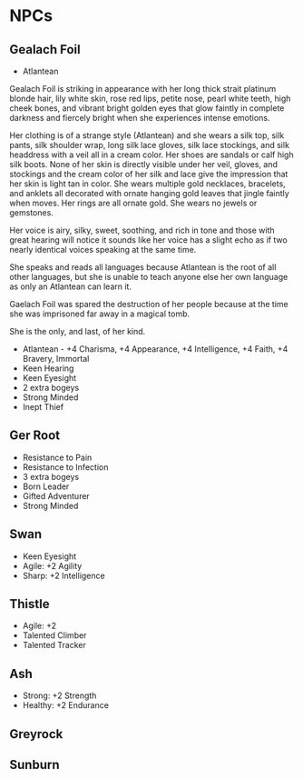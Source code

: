 # NPCs

## Gealach Foil

* Atlantean

Gealach Foil is striking in appearance with her long thick strait platinum blonde hair, lily white skin, rose red lips, petite nose, pearl white teeth, high cheek bones, and vibrant bright golden eyes that glow faintly in complete darkness and fiercely bright when she experiences intense emotions.

Her clothing is of a strange style (Atlantean) and she wears a silk top, silk pants, silk shoulder wrap, long silk lace gloves, silk lace stockings, and silk headdress with a veil all in a cream color. Her shoes are sandals or calf high silk boots.
None of her skin is directly visible under her veil, gloves, and stockings and the cream color of her silk and lace give the impression that her skin is light tan in color.
She wears multiple gold necklaces, bracelets, and anklets all decorated with ornate hanging gold leaves that jingle faintly when moves. 
Her rings are all ornate gold.
She wears no jewels or gemstones.

Her voice is airy, silky, sweet, soothing, and rich in tone and those with great hearing will notice it sounds like her voice has a slight echo as if two nearly identical voices speaking at the same time.

She speaks and reads all languages because Atlantean is the root of all other languages, but she is unable to teach anyone else her own language as only an Atlantean can learn it.

Gaelach Foil was spared the destruction of her people because at the time she was imprisoned far away in a magical tomb.

She is the only, and last, of her kind.

* Atlantean - +4 Charisma, +4 Appearance, +4 Intelligence, +4 Faith, +4 Bravery, Immortal
* Keen Hearing
* Keen Eyesight
* 2 extra bogeys
* Strong Minded
* Inept Thief

## Ger Root

* Resistance to Pain
* Resistance to Infection
* 3 extra bogeys
* Born Leader
* Gifted Adventurer
* Strong Minded

## Swan

* Keen Eyesight
* Agile: +2 Agility
* Sharp: +2 Intelligence

## Thistle

* Agile: +2 
* Talented Climber
* Talented Tracker

## Ash

* Strong: +2 Strength
* Healthy: +2 Endurance

## Greyrock

## Sunburn

